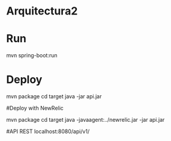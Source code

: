 # Arquitectura2

# Run 

mvn spring-boot:run

# Deploy

mvn package
cd target
java -jar api.jar

#Deploy with NewRelic

mvn package
cd target
java -javaagent:../newrelic.jar -jar api.jar

#API REST
localhost:8080/api/v1/